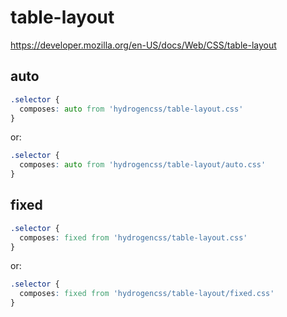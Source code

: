 # table-layout

https://developer.mozilla.org/en-US/docs/Web/CSS/table-layout

## auto
```css
.selector {
  composes: auto from 'hydrogencss/table-layout.css'
}
```

or:
```css
.selector {
  composes: auto from 'hydrogencss/table-layout/auto.css'
}
```

## fixed
```css
.selector {
  composes: fixed from 'hydrogencss/table-layout.css'
}
```

or:
```css
.selector {
  composes: fixed from 'hydrogencss/table-layout/fixed.css'
}
```

